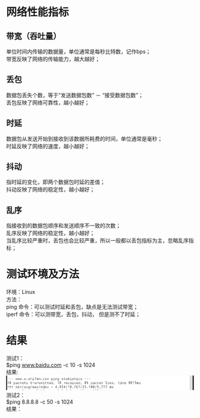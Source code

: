# 网络性能指标

## 带宽（吞吐量）  
单位时间内传输的数据量，单位通常是每秒比特数，记作bps；  
带宽反映了网络的传输能力，越大越好；  
## 丢包  
数据包丢失个数，等于“发送数据包数” － “接受数据包数”；  
丢包反映了网络可靠性，越小越好；  
## 时延  
数据包从发送开始到接收到该数据所耗费的时间，单位通常是毫秒；  
时延反映了网络的速度，越小越好；  
## 抖动  
指时延的变化，即两个数据包时延的差值；  
抖动反映了网络的稳定性，越小越好；  
## 乱序  
指接收到的数据包顺序和发送顺序不一致的次数；  
乱序反映了网络的稳定性，越小越好；  
当乱序比较严重时，丢包也会比较严重，所以一般都以丢包指标为主，忽略乱序指标； 

# 测试环境及方法
环境：Linux  
方法：  
ping 命令：可以测试时延和丢包，缺点是无法测试带宽；  
iperf 命令：可以测带宽，丢包，抖动， 但是测不了时延；    

# 结果
测试1：  
$ping www.baidu.com -c 10 -s 1024  
结果:![](answer.png)  
测试2：  
$ping 8.8.8.8 -c 50 -s 1024  
结果：  
